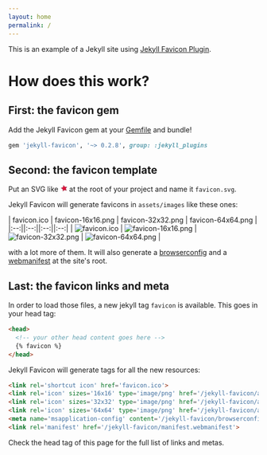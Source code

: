 ```yaml
---
layout: home
permalink: /
---
```

This is an example of a Jekyll site using [Jekyll Favicon Plugin](https://github.com/afaundez/jekyll-favicon).

# How does this work?

## First: the favicon gem

Add the Jekyll Favicon gem at your [Gemfile](https://github.com/afaundez/jekyll-favicon/blob/gl-pages/Gemfile#L7) and bundle!

```ruby
gem 'jekyll-favicon', '~> 0.2.8', group: :jekyll_plugins
```

## Second: the favicon template

Put an SVG like [<img src='https://github.com/afaundez/jekyll-favicon/raw/gl-pages/favicon.svg?sanitize=1' alt='Favicon SVG' width='14' style='vertical-align: baseline;'>](https://github.com/afaundez/jekyll-favicon/blob/gl-pages/favicon.svg) at the root of your project and name it `favicon.svg`.

Jekyll Favicon will generate favicons in `assets/images` like these ones:

| favicon.ico | favicon-16x16.png | favicon-32x32.png | favicon-64x64.png |
|:--:||:--:||:--:||:--:|
| ![favicon.ico](https://afaundez.gitlab.io/jekyll-favicon/favicon.ico) | ![favicon-16x16.png](https://afaundez.gitlab.io/jekyll-favicon/assets/images/favicon-16x16.png) | ![favicon-32x32.png](https://afaundez.gitlab.io/jekyll-favicon/assets/images/favicon-32x32.png) | ![favicon-64x64.png](https://afaundez.gitlab.io/jekyll-favicon/assets/images/favicon-64x64.png) |

with a lot more of them. It will also generate a [browserconfig](https://afaundez.gitlab.io/jekyll-favicon/browserconfig.xml) and a [webmanifest](https://afaundez.gitlab.io/jekyll-favicon/manifest.webmanifest) at the site's root.

## Last: the favicon links and meta

In order to load those files, a new jekyll tag `favicon` is available. This goes in your head tag:

<!-- {% raw %} -->
```html
<head>
  <!-- your other head content goes here -->
  {% favicon %}
</head>
```
<!-- {% endraw %} -->

Jekyll Favicon will generate tags for all the new resources:

```html
<link rel='shortcut icon' href='favicon.ico'>
<link rel='icon' sizes='16x16' type='image/png' href='/jekyll-favicon/assets/images/favicon-16x16.png'>
<link rel='icon' sizes='32x32' type='image/png' href='/jekyll-favicon/assets/images/favicon-32x32.png'>
<link rel='icon' sizes='64x64' type='image/png' href='/jekyll-favicon/assets/images/favicon-64x64.png'>
<meta name='msapplication-config' content='/jekyll-favicon/browserconfig.xml'>
<link rel='manifest' href='/jekyll-favicon/manifest.webmanifest'>
```

Check the head tag of this page for the full list of links and metas.
